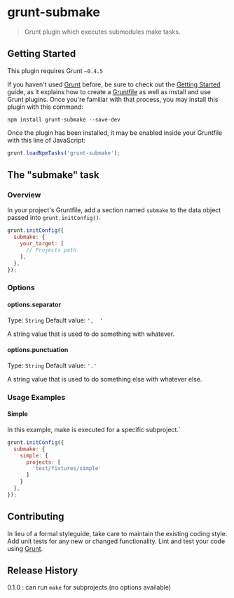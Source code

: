 # grunt-submake

> Grunt plugin which executes submodules make tasks.

## Getting Started
This plugin requires Grunt `~0.4.5`

If you haven't used [Grunt](http://gruntjs.com/) before, be sure to check out the [Getting Started](http://gruntjs.com/getting-started) guide, as it explains how to create a [Gruntfile](http://gruntjs.com/sample-gruntfile) as well as install and use Grunt plugins. Once you're familiar with that process, you may install this plugin with this command:

```shell
npm install grunt-submake --save-dev
```

Once the plugin has been installed, it may be enabled inside your Gruntfile with this line of JavaScript:

```js
grunt.loadNpmTasks('grunt-submake');
```

## The "submake" task

### Overview
In your project's Gruntfile, add a section named `submake` to the data object passed into `grunt.initConfig()`.

```js
grunt.initConfig({
  submake: {
    your_target: [
      // Projects path
    ],
  },
});
```

### Options

#### options.separator
Type: `String`
Default value: `',  '`

A string value that is used to do something with whatever.

#### options.punctuation
Type: `String`
Default value: `'.'`

A string value that is used to do something else with whatever else.

### Usage Examples

#### Simple
In this example, make is executed for a specific subproject.`

```js
grunt.initConfig({
  submake: {
    simple: {
      projects: [
        'test/fixtures/simple'
      ]
    }
  },
});
```

## Contributing
In lieu of a formal styleguide, take care to maintain the existing coding style. Add unit tests for any new or changed functionality. Lint and test your code using [Grunt](http://gruntjs.com/).

## Release History
0.1.0 : can run `make` for subprojects (no options available)
